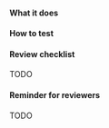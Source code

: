 <!--
Thank you for your Pull Request. Please provide a description and review
the requirements below.

Contributors guide: https://github.com/seltzered/beancolage/blob/master/CONTRIBUTING.md
-->

#### What it does
<!-- Include relevant issues and describe how they are addressed. -->

#### How to test
<!-- Explain how a reviewer can reproduce a bug, test new functionality or verify performance improvements. -->

#### Review checklist

TODO

#### Reminder for reviewers

TODO
